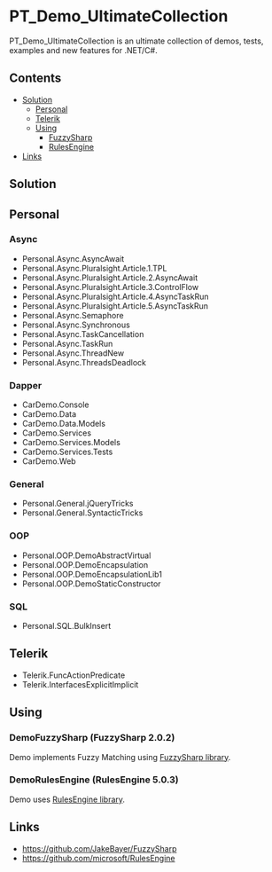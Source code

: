 # PT_Demo_UltimateCollection

PT_Demo_UltimateCollection is an ultimate collection of demos, tests, examples and new features for .NET/C#.

## Contents
- [Solution](#solution)
    - [Personal](#personal)
    - [Telerik](#telerik)
    - [Using](#using)
        - [FuzzySharp](#demofuzzysharp-fuzzysharp-202)
        - [RulesEngine](#demorulesengine-rulesengine-503)
- [Links](#links)

## Solution

## Personal

### Async
- Personal.Async.AsyncAwait
- Personal.Async.Pluralsight.Article.1.TPL
- Personal.Async.Pluralsight.Article.2.AsyncAwait
- Personal.Async.Pluralsight.Article.3.ControlFlow
- Personal.Async.Pluralsight.Article.4.AsyncTaskRun
- Personal.Async.Pluralsight.Article.5.AsyncTaskRun
- Personal.Async.Semaphore
- Personal.Async.Synchronous
- Personal.Async.TaskCancellation
- Personal.Async.TaskRun
- Personal.Async.ThreadNew
- Personal.Async.ThreadsDeadlock

### Dapper
- CarDemo.Console
- CarDemo.Data
- CarDemo.Data.Models
- CarDemo.Services
- CarDemo.Services.Models
- CarDemo.Services.Tests
- CarDemo.Web

### General
- Personal.General.jQueryTricks
- Personal.General.SyntacticTricks

### OOP
- Personal.OOP.DemoAbstractVirtual
- Personal.OOP.DemoEncapsulation
- Personal.OOP.DemoEncapsulationLib1
- Personal.OOP.DemoStaticConstructor

### SQL
- Personal.SQL.BulkInsert

## Telerik
- Telerik.FuncActionPredicate
- Telerik.InterfacesExplicitImplicit

## Using

### DemoFuzzySharp (FuzzySharp 2.0.2)
Demo implements Fuzzy Matching using [FuzzySharp library](https://github.com/JakeBayer/FuzzySharp).

### DemoRulesEngine (RulesEngine 5.0.3)
Demo uses [RulesEngine library](https://github.com/microsoft/RulesEngine).

## Links
- https://github.com/JakeBayer/FuzzySharp
- https://github.com/microsoft/RulesEngine